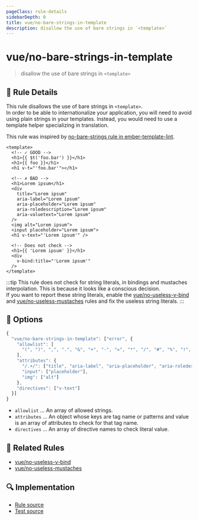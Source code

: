 ```yaml
---
pageClass: rule-details
sidebarDepth: 0
title: vue/no-bare-strings-in-template
description: disallow the use of bare strings in `<template>`
---
```

# vue/no-bare-strings-in-template
> disallow the use of bare strings in `<template>`

## :book: Rule Details

This rule disallows the use of bare strings in `<template>`.  
In order to be able to internationalize your application, you will need to avoid using plain strings in your templates. Instead, you would need to use a template helper specializing in translation.  

This rule was inspired by [no-bare-strings rule in ember-template-lint](https://github.com/ember-template-lint/ember-template-lint/blob/master/docs/rule/no-bare-strings.md).


<eslint-code-block :rules="{'vue/no-bare-strings-in-template': ['error']}">

```vue
<template>
  <!-- ✓ GOOD -->
  <h1>{{ $t('foo.bar') }}</h1>
  <h1>{{ foo }}</h1>
  <h1 v-t="'foo.bar'"></h1>

  <!-- ✗ BAD -->
  <h1>Lorem ipsum</h1>
  <div
    title="Lorem ipsum"
    aria-label="Lorem ipsum"
    aria-placeholder="Lorem ipsum"
    aria-roledescription="Lorem ipsum"
    aria-valuetext="Lorem ipsum"
  />
  <img alt="Lorem ipsum">
  <input placeholder="Lorem ipsum">
  <h1 v-text="'Lorem ipsum'" />

  <!-- Does not check -->
  <h1>{{ 'Lorem ipsum' }}</h1>
  <div
    v-bind:title="'Lorem ipsum'"
  />
</template>
```

</eslint-code-block>

:::tip
This rule does not check for string literals, in bindings and mustaches interpolation. This is because it looks like a conscious decision.  
If you want to report these string literals, enable the [vue/no-useless-v-bind] and [vue/no-useless-mustaches] rules and fix the useless string literals.
:::

## :wrench: Options

```js
{
  "vue/no-bare-strings-in-template": ["error", {
    "allowlist": [
      "(", ")", ",", ".", "&", "+", "-", "=", "*", "/", "#", "%", "!", "?", ":", "[", "]", "{", "}", "<", ">", "\u00b7", "\u2022", "\u2010", "\u2013", "\u2014", "\u2212", "|"
    ],
    "attributes": {
      "/.+/": ["title", "aria-label", "aria-placeholder", "aria-roledescription", "aria-valuetext"],
      "input": ["placeholder"],
      "img": ["alt"]
    },
    "directives": ["v-text"]
  }]
}
```

- `allowlist` ... An array of allowed strings.
- `attributes` ... An object whose keys are tag name or patterns and value is an array of attributes to check for that tag name.
- `directives` ... An array of directive names to check literal value.

## :couple: Related Rules

- [vue/no-useless-v-bind]
- [vue/no-useless-mustaches]

[vue/no-useless-v-bind]: ./no-useless-v-bind.md
[vue/no-useless-mustaches]: ./no-useless-mustaches.md

## :mag: Implementation

- [Rule source](https://github.com/vuejs/eslint-plugin-vue/blob/master/lib/rules/no-bare-strings-in-template.js)
- [Test source](https://github.com/vuejs/eslint-plugin-vue/blob/master/tests/lib/rules/no-bare-strings-in-template.js)
